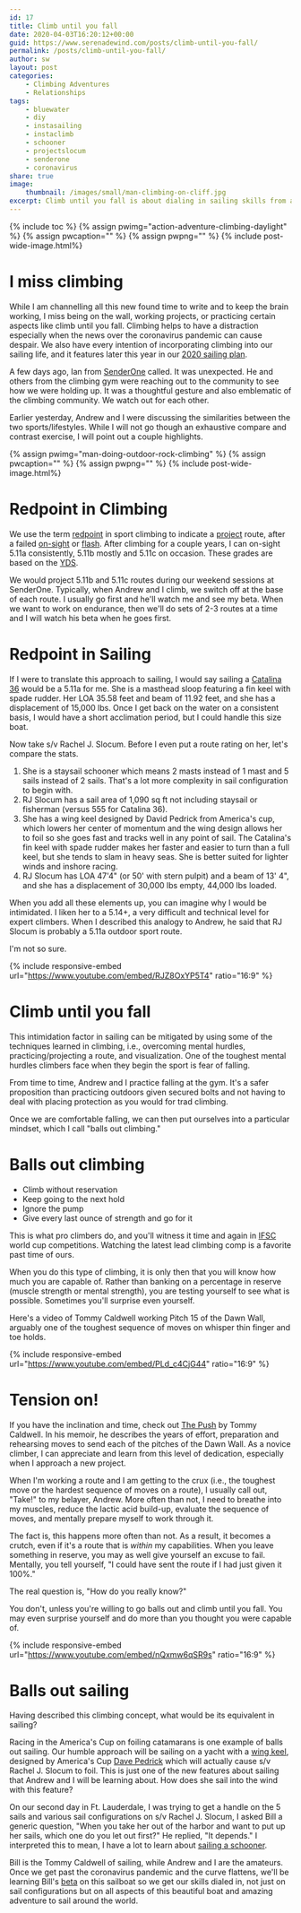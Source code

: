 ```yaml
---
id: 17
title: Climb until you fall
date: 2020-04-03T16:20:12+00:00
guid: https://www.serenadewind.com/posts/climb-until-you-fall/
permalink: /posts/climb-until-you-fall/
author: sw
layout: post
categories:
    - Climbing Adventures
    - Relationships
tags:
    - bluewater
    - diy
    - instasailing
    - instaclimb
    - schooner
    - projectslocum
    - senderone
    - coronavirus
share: true
image:
    thumbnail: /images/small/man-climbing-on-cliff.jpg 
excerpt: Climb until you fall is about dialing in sailing skills from a pro and learning Bill's beta aboard a schooner to begin sailing around the world.
---
```

{% include toc %}
{% assign pwimg="action-adventure-climbing-daylight" %}
{% assign pwcaption="" %}
{% assign pwpng="" %}
{% include post-wide-image.html%}


# I miss climbing

While I am channelling all this new found time to write and to keep the brain working, I miss being on the wall, working projects, or practicing certain aspects like climb until you fall. Climbing helps to have a distraction especially when the news over the coronavirus pandemic can cause despair. We also have every intention of incorporating climbing into our sailing life, and it features later this year in our [2020 sailing plan](/posts/2020-sailing-plan/ "Serenade Wind's 2020 Sailing Plan").

A few days ago, Ian from [SenderOne](https://www.senderoneclimbing.com/sna/ "SenderOne") called. It was unexpected. He and others from the climbing gym were reaching out to the community to see how we were holding up. It was a thoughtful gesture and also emblematic of the climbing community. We watch out for each other.

Earlier yesterday, Andrew and I were discussing the similarities between the two sports/lifestyles. While I will not go though an exhaustive compare and contrast exercise, I will point out a couple highlights.

{% assign pwimg="man-doing-outdoor-rock-climbing" %}
{% assign pwcaption="" %}
{% assign pwpng="" %}
{% include post-wide-image.html%}


# Redpoint in Climbing

We use the term [redpoint](https://en.wikipedia.org/wiki/Redpoint_(climbing)) in sport climbing to indicate a [project](https://www.rei.com/learn/expert-advice/rock-climbing-glossary.html) route, after a failed [on-sight](https://en.wikipedia.org/wiki/Glossary_of_climbing_terms#on_sight) or [flash](https://en.wikipedia.org/wiki/Glossary_of_climbing_terms#flash). After climbing for a couple years, I can on-sight 5.11a consistently, 5.11b mostly and 5.11c on occasion. These grades are based on the [YDS](https://www.rei.com/learn/expert-advice/climbing-bouldering-rating.html).

We would project 5.11b and 5.11c routes during our weekend sessions at SenderOne. Typically, when Andrew and I climb, we switch off at the base of each route. I usually go first and he'll watch me and see my beta. When we want to work on endurance, then we'll do sets of 2-3 routes at a time and I will watch his beta when he goes first.

# Redpoint in Sailing

If I were to translate this approach to sailing, I would say sailing a [Catalina 36](https://sailboatdata.com/sailboat/catalina-36) would be a 5.11a for me. She is a masthead sloop featuring a fin keel with spade rudder. Her LOA 35.58 feet and beam of 11.92 feet, and she has a displacement of 15,000 lbs. Once I get back on the water on a consistent basis, I would have a short acclimation period, but I could handle this size boat.

Now take s/v Rachel J. Slocum. Before I even put a route rating on her, let's compare the stats.

1.  She is a staysail schooner which means 2 masts instead of 1 mast and 5 sails instead of 2 sails. That's a lot more complexity in sail configuration to begin with.
2.  RJ Slocum has a sail area of 1,090 sq ft not including staysail or fisherman (versus 555 for Catalina 36).
3.  She has a wing keel designed by David Pedrick from America's cup, which lowers her center of momentum and the wing design allows her to foil so she goes fast and tracks well in any point of sail. The Catalina's fin keel with spade rudder makes her faster and easier to turn than a full keel, but she tends to slam in heavy seas. She is better suited for lighter winds and inshore racing.
4.  RJ Slocum has LOA 47'4" (or 50' with stern pulpit) and a beam of 13' 4", and she has a displacement of 30,000 lbs empty, 44,000 lbs loaded.

When you add all these elements up, you can imagine why I would be intimidated. I liken her to a 5.14+, a very difficult and technical level for expert climbers. When I described this analogy to Andrew, he said that RJ Slocum is probably a 5.11a outdoor sport route.

I'm not so sure.

{% include responsive-embed url="https://www.youtube.com/embed/RJZ8OxYP5T4" ratio="16:9" %}

# Climb until you fall

This intimidation factor in sailing can be mitigated by using some of the techniques learned in climbing, i.e., overcoming mental hurdles, practicing/projecting a route, and visualization. One of the toughest mental hurdles climbers face when they begin the sport is fear of falling.

From time to time, Andrew and I practice falling at the gym. It's a safer proposition than practicing outdoors given secured bolts and not having to deal with placing protection as you would for trad climbing.

Once we are comfortable falling, we can then put ourselves into a particular mindset, which I call "balls out climbing."

# Balls out climbing

-   Climb without reservation
-   Keep going to the next hold
-   Ignore the pump
-   Give every last ounce of strength and go for it

This is what pro climbers do, and you'll witness it time and again in [IFSC](https://www.youtube.com/channel/UC2MGuhIaOP6YLpUx106kTQw) world cup competitions. Watching the latest lead climbing comp is a favorite past time of ours.

When you do this type of climbing, it is only then that you will know how much you are capable of. Rather than banking on a percentage in reserve (muscle strength or mental strength), you are testing yourself to see what is possible. Sometimes you'll surprise even yourself.

Here's a video of Tommy Caldwell working Pitch 15 of the Dawn Wall, arguably one of the toughest sequence of moves on whisper thin finger and toe holds.

{% include responsive-embed url="https://www.youtube.com/embed/PLd_c4CjG44" ratio="16:9" %}



# Tension on!

If you have the inclination and time, check out [The Push](https://www.amazon.com/Push-Climbers-Journey-Endurance-Beyond/dp/0399562702) by Tommy Caldwell. In his memoir, he describes the years of effort, preparation and rehearsing moves to send each of the pitches of the Dawn Wall. As a novice climber, I can appreciate and learn from this level of dedication, especially when I approach a new project.

When I'm working a route and I am getting to the crux (i.e., the toughest move or the hardest sequence of moves on a route), I usually call out, "Take!" to my belayer, Andrew. More often than not, I need to breathe into my muscles, reduce the lactic acid build-up, evaluate the sequence of moves, and mentally prepare myself to work through it.

The fact is, this happens more often than not. As a result, it becomes a crutch, even if it's a route that is _within_ my capabilities. When you leave something in reserve, you may as well give yourself an excuse to fail. Mentally, you tell yourself, "I could have sent the route if I had just given it 100%."

The real question is, "How do you really know?"

You don't, unless you're willing to go balls out and climb until you fall. You may even surprise yourself and do more than you thought you were capable of.

{% include responsive-embed url="https://www.youtube.com/embed/nQxmw6qSR9s" ratio="16:9" %}



# Balls out sailing

Having described this climbing concept, what would be its equivalent in sailing?

Racing in the America's Cup on foiling catamarans is one example of balls out sailing. Our humble approach will be sailing on a yacht with a [wing keel](https://www.riggingdoctor.com/life-aboard/2016/9/14/wing-keels), designed by America's Cup [Dave Pedrick](https://www.pedrickyacht.com/) which will actually cause s/v Rachel J. Slocum to foil. This is just one of the new features about sailing that Andrew and I will be learning about. How does she sail into the wind with this feature?

On our second day in Ft. Lauderdale, I was trying to get a handle on the 5 sails and various sail configurations on s/v Rachel J. Slocum, I asked Bill a generic question, "When you take her out of the harbor and want to put up her sails, which one do you let out first?" He replied, "It depends." I interpreted this to mean, I have a lot to learn about [sailing a schooner](/posts/sailing/).

Bill is the Tommy Caldwell of sailing, while Andrew and I are the amateurs. Once we get past the coronavirus pandemic and the curve flattens, we'll be learning Bill's [beta](https://www.rei.com/learn/expert-advice/rock-climbing-glossary.html) on this sailboat so we get our skills dialed in, not just on sail configurations but on all aspects of this beautiful boat and amazing adventure to sail around the world.
